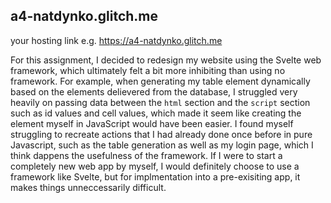 ## a4-natdynko.glitch.me

your hosting link e.g. https://a4-natdynko.glitch.me

For this assignment, I decided to redesign my website using the Svelte web framework, which ultimately felt a bit more inhibiting than using no framework. For example, when generating my table element dynamically based on the elements delievered from the database, I struggled very heavily on passing data between the `html` section and the `script` section such as id values and cell values, which made it seem like creating the element myself in JavaScript would have been easier. I found myself struggling to recreate actions that I had already done once before in pure Javascript, such as the table generation as well as my login page, which I think dappens the usefulness of the framework. If I were to start a completely new web app by myself, I would definitely choose to use a framework like Svelte, but for implmentation into a pre-exisiting app, it makes things unneccessarily difficult.

